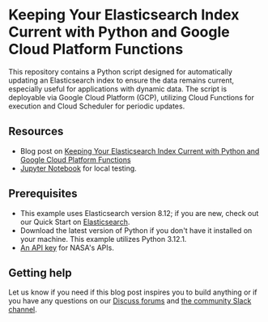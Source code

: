 # Keeping Your Elasticsearch Index Current with Python and Google Cloud Platform Functions

This repository contains a Python script designed for automatically updating an Elasticsearch index to ensure the data remains current, especially useful for applications with dynamic data. The script is deployable via Google Cloud Platform (GCP), utilizing Cloud Functions for execution and Cloud Scheduler for periodic updates. 

## Resources
* Blog post on [Keeping Your Elasticsearch Index Current with Python and Google Cloud Platform Functions](https://www.elastic.co/search-labs/blog/articles/keeping-your-elasticsearch-index-current-with-python-and-google-cloud-platform-functions)
* [Jupyter Notebook](https://github.com/elastic/elasticsearch-labs/blob/main/supporting-blog-content/keeping-your-index-current/local_testing.ipynb) for local testing.


## Prerequisites

* This example uses Elasticsearch version 8.12; if you are new, check out our Quick Start on [Elasticsearch](https://www.elastic.co/guide/en/elasticsearch/reference/current/getting-started.html).
* Download the latest version of Python if you don't have it installed on your machine. This example utilizes Python 3.12.1.
* [An API key](https://api.nasa.gov/) for NASA's APIs.

## Getting help

Let us know if you need if this blog post inspires you to build anything or if you have any questions on our [Discuss forums](https://discuss.elastic.co/) and [the community Slack channel](https://communityinviter.com/apps/elasticstack/elastic-community).
